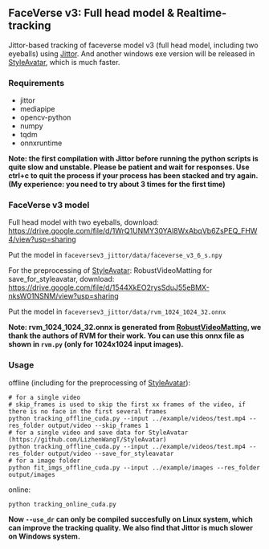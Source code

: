 ## FaceVerse v3: Full head model & Realtime-tracking
Jittor-based tracking of faceverse model v3 (full head model, including two eyeballs) using [Jittor](https://github.com/Jittor/Jittor). And another windows exe version will be released in [StyleAvatar](https://github.com/LizhenWangT/StyleAvatar), which is much faster.

### Requirements

- jittor
- mediapipe
- opencv-python
- numpy
- tqdm
- onnxruntime

**Note: the first compilation with Jittor before running the python scripts is quite slow and unstable. Please be patient and wait for responses. Use ctrl+c to quit the process if your process has been stacked and try again. (My experience: you need to try about 3 times for the first time)**

### FaceVerse v3 model

Full head model with two eyeballs, download: https://drive.google.com/file/d/1WrQ1UNMY30YAl8WxAbqVb6ZsPEQ_FHW4/view?usp=sharing

Put the model in `faceversev3_jittor/data/faceverse_v3_6_s.npy`

For the preprocessing of [StyleAvatar](https://github.com/LizhenWangT/StyleAvatar): RobustVideoMatting for save_for_styleavatar, download: https://drive.google.com/file/d/1544XkEO2rysSduJ55eBMX-nksW01NSNM/view?usp=sharing

Put the model in `faceversev3_jittor/data/rvm_1024_1024_32.onnx`

**Note: rvm_1024_1024_32.onnx is generated from [RobustVideoMatting](https://github.com/PeterL1n/RobustVideoMatting), we thank the authors of RVM for their work. You can use this onnx file as shown in `rvm.py` (only for 1024x1024 input images).**


### Usage

offline (including for the preprocessing of [StyleAvatar](https://github.com/LizhenWangT/StyleAvatar)):

```
# for a single video 
# skip_frames is used to skip the first xx frames of the video, if there is no face in the first several frames
python tracking_offline_cuda.py --input ../example/videos/test.mp4 --res_folder output/video --skip_frames 1
# for a single video and save data for StyleAvatar (https://github.com/LizhenWangT/StyleAvatar)
python tracking_offline_cuda.py --input ../example/videos/test.mp4 --res_folder output/video --save_for_styleavatar
# for a image folder
python fit_imgs_offline_cuda.py --input ../example/images --res_folder output/images
```

online:

```
python tracking_online_cuda.py
```

**Now `--use_dr` can only be compiled succesfully on Linux system, which can improve the tracking quality. We also find that Jittor is much slower on Windows system.**
